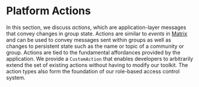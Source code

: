 # Platform Actions

In this section, we discuss *actions*, which are application-layer messages
that convey changes in group state. Actions are similar to *events* in
[Matrix](https://spec.matrix.org/latest/) and can be used to convey messages
sent within groups as well as changes to persistent state such as
the name or topic of a community or group. Actions are tied to the fundamental
affordances provided by the application. We provide a `CustomAction` that
enables developers to arbitrarily extend the set of existing actions without
having to modify our toolkit. The action types also form the foundation of
our role-based access control system.

